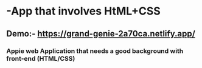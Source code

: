 # -App that involves HtML+CSS

## Demo:- https://grand-genie-2a70ca.netlify.app/

### Appie web Application that needs a good background with front-end (HTML/CSS)
